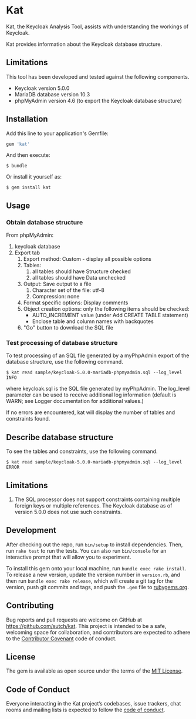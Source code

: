 # Kat

Kat, the Keycloak Analysis Tool, assists with understanding the workings of Keycloak.

Kat provides information about the Keycloak database structure.

## Limitations

This tool has been developed and tested against the following components.

* Keycloak version 5.0.0
* MariaDB database version 10.3
* phpMyAdmin version 4.6 (to export the Keycloak database structure)

## Installation

Add this line to your application's Gemfile:

```ruby
gem 'kat'
```

And then execute:

    $ bundle

Or install it yourself as:

    $ gem install kat

## Usage

### Obtain database structure

From phpMyAdmin:

1. keycloak database
1. Export tab
   1. Export method: Custom - display all possible options
   1. Tables:
      1. all tables should have Structure checked
      1. all tables should have Data unchecked
   1. Output: Save output to a file
      1. Character set of the file: utf-8
      1. Compression: none
   1. Format specific options: Display comments
   1. Object creation options: only the following items should be checked:
      * AUTO_INCREMENT value (under Add CREATE TABLE statement)
      * Enclose table and column names with backquotes
   1. "Go" button to download the SQL file

### Test processing of database structure

To test processing of an SQL file generated by a myPhpAdmin export of the
database structure, use the following command.

    $ kat read sample/keycloak-5.0.0-mariadb-phpmyadmin.sql --log_level INFO

where keycloak.sql is the SQL file generated by myPhpAdmin. The log_level parameter can be used to receive additional log information (default is WARN; see Logger documentation for additional values.)

If no errors are encountered, kat will display the number of tables and constraints found.

## Describe database structure

To see the tables and constraints, use the following command.

    $ kat read sample/keycloak-5.0.0-mariadb-phpmyadmin.sql --log_level ERROR

## Limitations

1. The SQL processor does not support constraints containing multiple foreign keys or multiple references. The Keycloak database as of version 5.0.0 does not use such constraints.

## Development

After checking out the repo, run `bin/setup` to install dependencies. Then, run `rake test` to run the tests. You can also run `bin/console` for an interactive prompt that will allow you to experiment.

To install this gem onto your local machine, run `bundle exec rake install`. To release a new version, update the version number in `version.rb`, and then run `bundle exec rake release`, which will create a git tag for the version, push git commits and tags, and push the `.gem` file to [rubygems.org](https://rubygems.org).

## Contributing

Bug reports and pull requests are welcome on GitHub at https://github.com/sutch/kat. This project is intended to be a safe, welcoming space for collaboration, and contributors are expected to adhere to the [Contributor Covenant](http://contributor-covenant.org) code of conduct.

## License

The gem is available as open source under the terms of the [MIT License](https://opensource.org/licenses/MIT).

## Code of Conduct

Everyone interacting in the Kat project’s codebases, issue trackers, chat rooms and mailing lists is expected to follow the [code of conduct](https://github.com/[USERNAME]/kat/blob/master/CODE_OF_CONDUCT.md).
